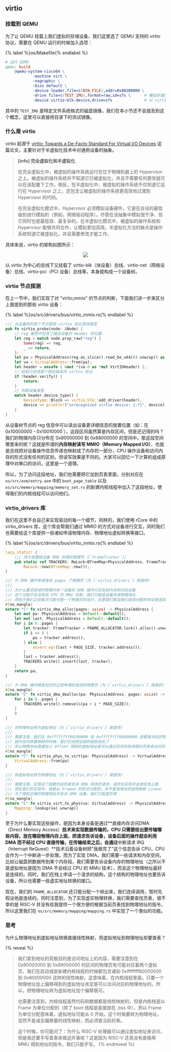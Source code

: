## virtio

### 挂载到 QEMU

为了让 QEMU 挂载上我们虚拟的存储设备，我们这里选了 QEMU 支持的 virtio 协议，需要在 QEMU 运行的时候加入选项：

{% label %}os/Makefile{% endlabel %}
```Makefile
# 运行 QEMU
qemu: build
	@qemu-system-riscv64 \
    		-machine virt \
    		-nographic \
    		-bios default \
    		-device loader,file=$(BIN_FILE),addr=0x80200000 \
    		-drive file=$(TEST_IMG),format=raw,id=sfs \      # 模拟存储设备
    		-device virtio-blk-device,drive=sfs              # 以 virtio Block Device 的形式挂载到 virtio 总线上
```

其中的 `TEST_IMG` 是特定文件系统格式的磁盘镜像，我们在本小节还不会提及到这个概念，这里可以直接用目录下的测试镜像。

### 什么是 virtio

virtio 起源于 [virtio: Towards a De-Facto Standard For Virtual I/O Devices](https://www.ozlabs.org/~rusty/virtio-spec/virtio-paper.pdf) 这篇论文，主要针对于半虚拟化技术中对通用设备的抽象。

> **[info] 完全虚拟化和半虚拟化**
>
> 在完全虚拟化中，被虚拟的操作系统运行在位于物理机器上的 Hypervisor 之上。被虚拟的操作系统并不知道它已被虚拟化，并且不需要任何更改就可以在该配置下工作。相反，在半虚拟化中，被虚拟的操作系统不仅知道它运行在 Hypervisor 之上，还包含让被虚拟的操作系统更高效地过渡到 Hypervisor 的代码。
>
> 在完全虚拟化模式中，Hypervisor 必须模拟设备硬件，它是在会话的最低级别进行模拟的（例如，网络驱动程序）。尽管在该抽象中模拟很干净，但它同时也是最低效、最复杂的。在半虚拟化模式中，被虚拟的操作系统和 Hypervisor 能够共同合作，让模拟更加高效。半虚拟化方法的缺点是操作系统知道它被虚拟化，并且需要修改才能工作。

具体来说，virtio 的架构如图所示：

<div align=center> <img src="../pics/virtio.gif" style="zoom:100%;"/> </div>

以 virtio 为中心的总线下又挂载了 virtio-blk（块设备）总线、virtio-net（网络设备）总线、virtio-pci（PCI 设备）总线等，本身就构成一个设备树。

### virtio 节点探测

在上一节中，我们实现了对 "virtio,mmio" 的节点的判断，下面我们进一步来区分上面提到的那些 virtio 设备：

{% label %}os/src/drivers/bus/virtio_mmio.rs{% endlabel %}
```rust
/// 从设备树的某个节点探测 virtio 协议具体类型
pub fn virtio_probe(node: &Node) {
    // reg 属性中包含了描述设备的 Header 的位置
    let reg = match node.prop_raw("reg") {
        Some(reg) => reg,
        _ => return,
    };
    let pa = PhysicalAddress(reg.as_slice().read_be_u64(0).unwrap() as usize);
    let va = VirtualAddress::from(pa);
    let header = unsafe { &mut *(va.0 as *mut VirtIOHeader) };
    // 目前只支持某个特定版本的 virtio 协议
    if !header.verify() {
        return;
    }
    // 判断设备类型
    match header.device_type() {
        DeviceType::Block => virtio_blk::add_driver(header),
        device => println!("unrecognized virtio device: {:?}", device),
    }
}
```

从设备树节点的 reg 信息中可以读出设备更详细信息的放置位置（如：在 0x10000000 - 0x10010000 ），这段区间虽然算是内存区间，但是还记得的吗？我们的物理内存只分布在 0x80000000 到 0x88000000 的空间中，那这段空间哪里来的呢？这就是所谓的**内存映射读写 MMIO（Memory Mapped I/O）**，也就是总线把对设备操作信息传递也映射成了内存的一部分，CPU 操作设备和访问内存的形式没有任何的区别，但读写效果是不同的。大家可以回忆一下计算机组成原理中对串口的访问，这里是一个道理。

所以，为了访问这段地址，我们也需要把它加到页表里面，分别对应在 `os/src/asm/entry.asm` 中的 `boot_page_table` 以及 `os/src/memory/mapping/memory_set.rs` 的新建内核线程中加入了这段地址，使得我们的内核线程可以访问他们。

### virtio_drivers 库

我们在这里不会自己来实现驱动的每一个细节，同样的，我们使用 rCore 中的 virtio_drivers 库，这个库会帮我们通过 MMIO 的方式对设备进行交互，同时我们也需要给这个库提供一些诸如申请物理内存、物理地址虚拟转换等接口。

{% label %}os/src/drivers/bus/virtio_mmio.rs{% endlabel %}
```rust
lazy_static! {
    /// 用于放置给设备 DMA 所用的物理页（[`FrameTracker`]）
    pub static ref TRACKERS: RwLock<BTreeMap<PhysicalAddress, FrameTracker>> =
        RwLock::new(BTreeMap::new());
}

/// 为 DMA 操作申请连续 pages 个物理页（为 [`virtio_drivers`] 库提供）
///
/// 为什么要求连续的物理内存？设备的 DMA 操作只涉及到内存和对应设备
/// 这个过程不会涉及到 CPU 的 MMU 机制，我们只能给设备传递物理地址
/// 而陷于我们之前每次只能分配一个物理页的设计，这里我们假设我们连续分配的地址是连续的
#[no_mangle]
extern "C" fn virtio_dma_alloc(pages: usize) -> PhysicalAddress {
    let mut pa: PhysicalAddress = Default::default();
    let mut last: PhysicalAddress = Default::default();
    for i in 0..pages {
        let tracker: FrameTracker = FRAME_ALLOCATOR.lock().alloc().unwrap();
        if i == 0 {
            pa = tracker.address();
        } else {
            assert_eq!(last + PAGE_SIZE, tracker.address());
        }
        last = tracker.address();
        TRACKERS.write().insert(last, tracker);
    }
    return pa;
}

/// 为 DMA 操作释放对应的之前申请的连续的物理页（为 [`virtio_drivers`] 库提供）
#[no_mangle]
extern "C" fn virtio_dma_dealloc(pa: PhysicalAddress, pages: usize) -> i32 {
    for i in 0..pages {
        TRACKERS.write().remove(&(pa + i * PAGE_SIZE));
    }
    0
}

/// 将物理地址转为虚拟地址（为 [`virtio_drivers`] 库提供）
///
/// 需要注意，我们在 0xffffffff80200000 到 0xffffffff88000000 是都有对应的物理地址映射的
/// 因为在内核重映射的时候，我们已经把全部的段放进去了
/// 所以物理地址直接加上 Offset 得到的虚拟地址是可以通过任何内核进程的页表来访问的
#[no_mangle]
extern "C" fn virtio_phys_to_virt(pa: PhysicalAddress) -> VirtualAddress {
    VirtualAddress::from(pa)
}

/// 将虚拟地址转为物理地址（为 [`virtio_drivers`] 库提供）
///
/// 需要注意，实现这个函数的目的是告诉 DMA 具体的请求，请求在实现中会放在栈上面
/// 而在我们的实现中，栈是以 Framed 的形式分配的，并不是高地址的线性映射 Linear
/// 为了得到正确的物理地址并告诉 DMA 设备，我们只能查页表
#[no_mangle]
extern "C" fn virtio_virt_to_phys(va: VirtualAddress) -> PhysicalAddress {
    Mapping::lookup(va).unwrap()
}
```

至于为什么要实现这些操作，是因为本身设备是通过**直接内存访问DMA（Direct Memory Access）**技术来实现数据传输的，CPU 只需要给出要传输哪些内容，放在哪段物理内存上面，把请求告诉设备，设备后面的操作就会利用 DMA 而不经过 CPU 直接传输，在传输结束之后，会通过**中断请求 IRQ（Interrupt ReQuest）**技术沿着设备树把"我做完了"这个信息告诉 CPU，CPU 会作为一个中断进一步处理。而为了实现 DMA，我们需要一些请求和内存空间，比如让磁盘把数据传到某个内存段，我们需要告诉设备内存的物理地址（之所以不是虚拟地址是因为 DMA 不会经过 CPU 的 MMU 技术），而且这个物理地址最好是连续的。同时，我们在栈上申请一个请求的结构，这个结构的物理地址也要告诉设备，所以也需要一些虚实地址转换的接口。

现在，我们的 `FRAME_ALLOCATOR` 还只能分配一个帧出来，我们连续调用，暂时先假设他是连续的。同时注意到，为了实现虚实物理转换，我们需要查找页表，很不幸的是 RISC-V 并没有给我提供一个很方便的根据当前页表找到物理地址的指令，所以这里我们在 `os/src/memory/mapping/mapping.rs` 中实现了一个类似的功能。

### 思考

为什么物理地址到虚拟地址转换直接线性映射，而虚拟地址到物理地址却要查表？

{% reveal %}
> 我们拿到地址的究极目的是访问地址上的内容，需要注意到在 0x80000000 到 0x88000000 的区间的物理页有可能对应着两个虚拟页，我们在启动或是新建内核线程的时候都包含诸如 0xffffffff80000000 到 0x80000000 这样的线性映射，这意味着，在内核线程里面，只要一个物理地址加上偏移得到的虚拟地址肯定是可以访问对应的物理地址的。所以，把物理地址转为虚拟地址加个偏移既可。
>
> 也需要注意到，内核线程虽然代码和数据都是线性映射的，但是内核栈是以 Frame 为单位分配的（除了 boot 线程是直接放在 .bss 中），而以 Frame 为单位分配意味着，虚拟地址可能从 0 开始，这个时候要转为物理地址，显然不是减去偏移量的线性映射，而必须查当前的表。
>
> 这个时候，你可能问了：为什么 RISC-V 处理器可以通过虚拟地址来访问，但是我还要手写查表来做这件事呢？这是因为 RISC-V 还真没有直接用 MMU 得到地址的指令，我们只能手写。
{% endreveal %}

